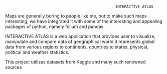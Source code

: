 

                                                     INTERACTIVE ATLAS
Maps are generally boring to people like me, but to make such maps interesting, we have integrated it with some of the interesting and appealing packages of python, namely folium and pandas. 

INTERACTIVE ATLAS is a web application that provides user to visualize, manipulate and compare data of geographical world.it represents global data from various regions to continents, countries to states, physical, political and weather statistics.



This project utilizes datasets from Kaggle and many such renowned sources 

